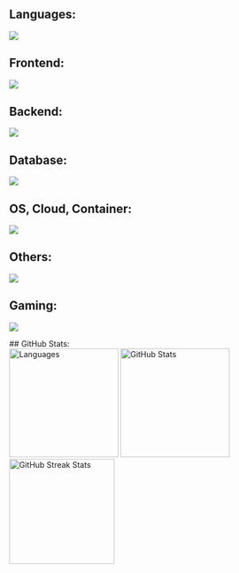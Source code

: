 
<div id="badges">

## Languages:
<p>
  <a href="https://skillicons.dev">
   <img src="https://skillicons.dev/icons?i=javascript,typescript,rust,go,python"/>
  </a>
</p>

## Frontend:
<p>
  <a href="https://skillicons.dev">
   <img src="https://skillicons.dev/icons?i=nextjs,react,tailwind,vite"/>
  </a>
</p>

## Backend:
<p>
  <a href="https://skillicons.dev">
   <img src="https://skillicons.dev/icons?i=nodejs,express,bun"/>
  </a>
</p>

## Database:
<p>
  <a href="https://skillicons.dev">
   <img src="https://skillicons.dev/icons?i=redis,mongodb,mysql,postgres"/>
  </a>
</p>


## OS, Cloud, Container:
<p>
  <a href="https://skillicons.dev">
   <img src="https://skillicons.dev/icons?i=aws,arch,debian,linux,docker,kubernetes"/>
  </a>
</p>

## Others:
<p>
  <a href="https://skillicons.dev">
   <img src="https://skillicons.dev/icons?i=rabbitmq,grafana,vim"/>
  </a>
</p>

## Gaming:
<p>
  <a href="https://skillicons.dev">
   <img src="https://skillicons.dev/icons?i=haxe,haxeflixel"/>
  </a>
</p>


</div>
## GitHub Stats:
<div style="display: flex;">
    <div style="margin-right: 10px;">
        <img src="https://github-readme-stats.vercel.app/api/top-langs/?username=vamseekm&layout=compact&theme=highcontrast" alt="Languages" style="height: 197px;">
        <img src="https://github-readme-stats.vercel.app/api?username=vamseekm&show_icons=true&theme=highcontrast" alt="GitHub Stats" style="height: 197px;">
        <img src="https://github-readme-streak-stats.herokuapp.com/?user=vamseekm&theme=highcontrast" alt="GitHub Streak Stats" style="height: 190px;">
    </div>
</div>
